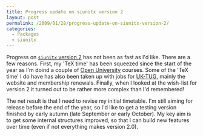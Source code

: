 ```yaml
---
title: Progress update on siunitx version 2
layout: post
permalink: /2009/01/28/progress-update-on-siunitx-version-2/
categories:
  - Packages
  - siunitx
---
```

Progress on [`siunitx` version 2](http://siunitx.berlios.de) has not been as fast as I'd like.  There are a few reasons.  First, my 'TeX time' has been squeezed since the start of the year as I'm doind a couple of [Open University](http://www.open.ac.uk) courses.  Some of the 'TeX time' I do have has also been taken up with jobs for [UK-TUG](http://uk.tug.org/), mainly the website and membership renewals.  Finally, when I looked at the wish-list for version 2 it turned out to be rather more complex than I'd remembered!

The net result is that I need to revise my initial timetable.  I'm still aiming for release before the end of the year, so I'd like to get a testing version finished by early autumn (late September or early October). My key aim is to get some internal structures improved, so that I can build new features over time (even if not everything makes version 2.0).
